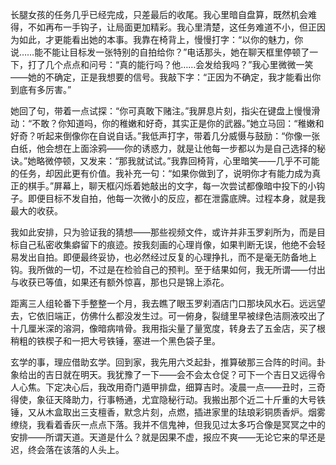 长腿女孩的任务几乎已经完成，只差最后的收尾。我心里暗自盘算，既然机会难得，不如再布一手钩子，让局面更加精彩。我心里清楚，这任务难道不小，但正因为如此，才更能看出她的本事。我靠在椅背上，慢慢打字：“以你的魅力，你说……能不能让目标发一张特别的自拍给你？”电话那头，她在聊天框里停顿了一下，打了几个点点和问号：“真的能行吗？他……会发给我吗？”我心里微微一笑——她的不确定，正是我想要的信号。我敲下字：“正因为不确定，我才能看出你到底有多厉害。”

她回了句，带着一点试探：“你可真敢下赌注。”我屏息片刻，指尖在键盘上慢慢滑动：“不敢？你知道吗，你的稚嫩和好奇，其实正是你的武器。”她立马回：“稚嫩和好奇？听起来倒像你在自说自话。”我低声打字，带着几分威慑与鼓励：“你像一张白纸，他会想在上面涂鸦——你的诱惑力，就是让他每一步都以为是自己选择的秘诀。”她略微停顿，又发来：“那我就试试。”我靠回椅背，心里暗笑——几乎不可能的任务，却因此更有价值。我补充一句：“如果你做到了，说明你才有能力成为真正的棋手。”屏幕上，聊天框闪烁着她敲出的文字，每一次尝试都像暗中投下的小钩子。即便目标不发自拍，他每一次微小的反应，都在泄露底牌。过程本身，就是我最大的收获。

我如此安排，只为验证我的猜想——那些视频文件，或许并非玉罗刹所为，而是目标自己私密收集癖留下的痕迹。按我刻画的心理肖像，如果判断无误，他绝不会轻易发出自拍。即便最终妥协，也必然经过反复的心理挣扎，而不是毫无防备地上钩。我所做的一切，不过是在检验自己的预判。至于结果如何，我无所谓——付出与收获已等值，如果还有额外惊喜，那也只是锦上添花。

距离三人组轮番下手整整一个月，我去瞧了眼玉罗刹酒店门口那块风水石。远远望去，它依旧端正，仿佛什么都没发生过。可一俯身，裂缝里早被绿色洁厕液咬出了十几厘米深的溶洞，像暗病啃骨。我用指尖量了量宽度，转身去了五金店，买了根稍粗的铁楔子和一把大号铁锤，塞进一个黑色袋子里。

玄学的事，理应借助玄学。回到家，我先用六爻起卦，推算破那三合阵的时间。卦象给出的吉日就在明天。我犹豫了一下——会不会太仓促？可下一个吉日又远得令人心焦。下定决心后，我改用奇门遁甲排盘，细算吉时。凌晨一点——丑时，三奇得使，象征天降助力，行事畅通，尤宜隐秘行动。我搬出那个近二十斤重的大号铁锤，又从木盒取出三支檀香，默念片刻，点燃，插进家里的珐琅彩铜质香炉。烟雾缭绕，我看着香灰一点点下落。我并不信鬼神，但我见过太多巧合像是冥冥之中的安排——所谓天道。天道是什么？就是因果不虚，报应不爽——无论它来的早还是迟，终会落在该落的人头上。